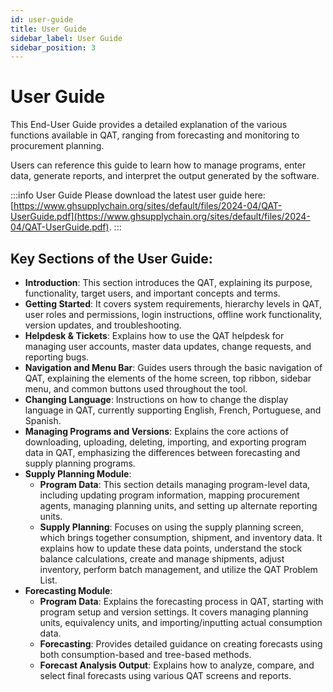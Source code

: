 ```yaml
---
id: user-guide
title: User Guide
sidebar_label: User Guide
sidebar_position: 3
---
```


# User Guide

This End-User Guide provides a detailed explanation of the various functions available in QAT, ranging from forecasting and monitoring to procurement planning. 

Users can reference this guide to learn how to manage programs, enter data, generate reports, and interpret the output generated by the software. 

:::info User Guide
Please download the latest user guide here: [https://www.ghsupplychain.org/sites/default/files/2024-04/QAT-UserGuide.pdf](https://www.ghsupplychain.org/sites/default/files/2024-04/QAT-UserGuide.pdf).
:::

## Key Sections of the User Guide:

- **Introduction**: This section introduces the QAT, explaining its purpose, functionality, target users, and important concepts and terms.
- **Getting Started**: It covers system requirements, hierarchy levels in QAT, user roles and permissions, login instructions, offline work functionality, version updates, and troubleshooting.
- **Helpdesk & Tickets**: Explains how to use the QAT helpdesk for managing user accounts, master data updates, change requests, and reporting bugs.
- **Navigation and Menu Bar**: Guides users through the basic navigation of QAT, explaining the elements of the home screen, top ribbon, sidebar menu, and common buttons used throughout the tool.
- **Changing Language**: Instructions on how to change the display language in QAT, currently supporting English, French, Portuguese, and Spanish.
- **Managing Programs and Versions**: Explains the core actions of downloading, uploading, deleting, importing, and exporting program data in QAT, emphasizing the differences between forecasting and supply planning programs.
- **Supply Planning Module**: 
    - **Program Data**: This section details managing program-level data, including updating program information, mapping procurement agents, managing planning units, and setting up alternate reporting units.
    - **Supply Planning**: Focuses on using the supply planning screen, which brings together consumption, shipment, and inventory data. It explains how to update these data points, understand the stock balance calculations, create and manage shipments, adjust inventory, perform batch management, and utilize the QAT Problem List.
- **Forecasting Module**: 
    - **Program Data**: Explains the forecasting process in QAT, starting with program setup and version settings. It covers managing planning units, equivalency units, and importing/inputting actual consumption data.
    - **Forecasting**: Provides detailed guidance on creating forecasts using both consumption-based and tree-based methods.
    - **Forecast Analysis Output**: Explains how to analyze, compare, and select final forecasts using various QAT screens and reports.